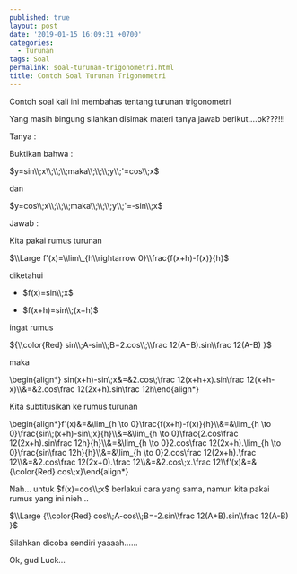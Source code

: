 ```yaml
---
published: true
layout: post
date: '2019-01-15 16:09:31 +0700'
categories:
  - Turunan
tags: Soal
permalink: soal-turunan-trigonometri.html
title: Contoh Soal Turunan Trigonometri
---
```

Contoh soal kali ini membahas tentang turunan trigonometri

Yang masih bingung silahkan disimak materi tanya jawab berikut….ok???!!!

Tanya :

Buktikan bahwa :

$y=sin\\;x\\;\\;\\;maka\\;\\;\\;y\\;'=cos\\;x$

dan

$y=cos\\;x\\;\\;\\;maka\\;\\;\\;y\\;'=-sin\\;x$

Jawab :

Kita pakai rumus turunan

$\\Large f'(x)=\\lim\_{h\\rightarrow 0}\\frac{f(x+h)-f(x)}{h}$

diketahui

*   $f(x)=sin\\;x$
    
*   $f(x+h)=sin\\;(x+h)$
    

ingat rumus

${\\color{Red} sin\\;A-sin\\;B=2.cos\\;\\frac 12(A+B).sin\\frac 12(A-B) }$

maka

\\begin{align\*} sin(x+h)-sin\\;x&=&2.cos\\;\\frac 12(x+h+x).sin\\frac 12(x+h-x)\\\\&=&2.cos\\frac 12(2x+h).sin\\frac 12h\\end{align\*}

Kita subtitusikan ke rumus turunan

\\begin{align\*}f'(x)&=&\\lim\_{h \\to 0}\\frac{f(x+h)-f(x)}{h}\\\\&=&\\lim\_{h \\to 0}\\frac{sin\\;(x+h)-sin\\;x}{h}\\\\&=&\\lim\_{h \\to 0}\\frac{2.cos\\frac 12(2x+h).sin\\frac 12h}{h}\\\\&=&\\lim\_{h \\to 0}2.cos\\frac 12(2x+h).\\lim\_{h \\to 0}\\frac{sin\\frac 12h}{h}\\\\&=&\\lim\_{h \\to 0}2.cos\\frac 12(2x+h).\\frac 12\\\\&=&2.cos\\frac 12(2x+0).\\frac 12\\\\&=&2.cos\\;x.\\frac 12\\\\f'(x)&=&{\\color{Red} cos\\;x}\\end{align\*}

Nah… untuk $f(x)=cos\\;x$ berlakui cara yang sama, namun kita pakai rumus yang ini nieh…

$\\Large {\\color{Red} cos\\;A-cos\\;B=-2.sin\\frac 12(A+B).sin\\frac 12(A-B) }$

Silahkan dicoba sendiri yaaaah……

Ok, gud Luck…
